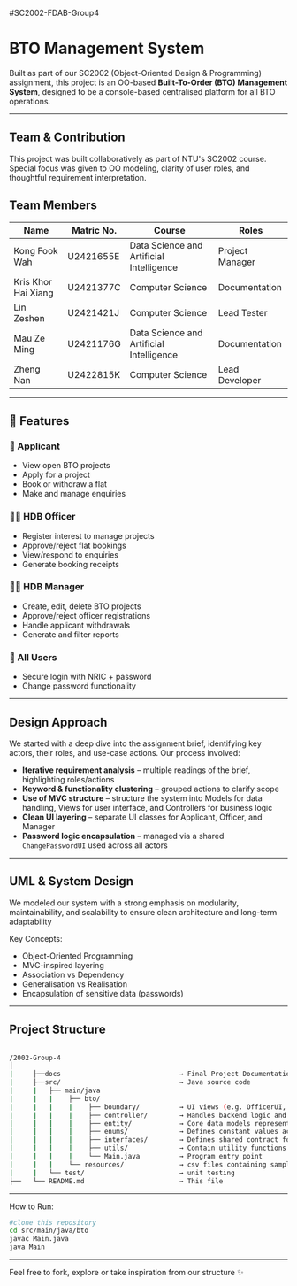 #SC2002-FDAB-Group4

# BTO Management System

Built as part of our SC2002 (Object-Oriented Design & Programming) assignment, this project is an OO-based **Built-To-Order (BTO) Management System**, designed to be a console-based centralised platform for all BTO operations.

---

## Team & Contribution

This project was built collaboratively as part of NTU's SC2002 course. Special focus was given to OO modeling, clarity of user roles, and thoughtful requirement interpretation.

## Team Members

| Name | Matric No. | Course | Roles |
|------|------------|---------|---------|
| Kong Fook Wah | U2421655E | Data Science and Artificial Intelligence | Project Manager |
| Kris Khor Hai Xiang | U2421377C | Computer Science | Documentation |
| Lin Zeshen | U2421421J | Computer Science | Lead Tester |
| Mau Ze Ming | U2421176G | Data Science and Artificial Intelligence | Documentation |
| Zheng Nan | U2422815K | Computer Science | Lead Developer |

---

## 🚀 Features

### 👤 Applicant
- View open BTO projects
- Apply for a project
- Book or withdraw a flat
- Make and manage enquiries

### 🧑‍💼 HDB Officer
- Register interest to manage projects
- Approve/reject flat bookings
- View/respond to enquiries
- Generate booking receipts

### 👩‍💼 HDB Manager
- Create, edit, delete BTO projects
- Approve/reject officer registrations
- Handle applicant withdrawals
- Generate and filter reports

### 🔐 All Users
- Secure login with NRIC + password
- Change password functionality

---

## Design Approach

We started with a deep dive into the assignment brief, identifying key actors, their roles, and use-case actions. Our process involved:
- **Iterative requirement analysis** – multiple readings of the brief, highlighting roles/actions
- **Keyword & functionality clustering** – grouped actions to clarify scope
- **Use of MVC structure** – structure the system into Models for data handling, Views for user interface, and Controllers for business logic
- **Clean UI layering** – separate UI classes for Applicant, Officer, and Manager
- **Password logic encapsulation** – managed via a shared `ChangePasswordUI` used across all actors

---

## UML & System Design

We modeled our system with a strong emphasis on modularity, maintainability, and scalability to ensure clean architecture and long-term adaptability

Key Concepts:
- Object-Oriented Programming
- MVC-inspired layering
- Association vs Dependency
- Generalisation vs Realisation
- Encapsulation of sensitive data (passwords)

---

## Project Structure

```bash

/2002-Group-4
│
|     ├──docs                              → Final Project Documentation (javadocs, diagrams, etc.)
|     ├──src/                              → Java source code
|     |   ├── main/java
|     |   |    ├── bto/
|     |   |    |    ├── boundary/          → UI views (e.g. OfficerUI, LoginUI etc.)
|     |   |    |    ├── controller/        → Handles backend logic and links models with views
|     |   |    |    ├── entity/            → Core data models representing system objecets
|     |   |    |    ├── enums/             → Defines constant values across the system
|     |   |    |    ├── interfaces/        → Defines shared contract for types and structure
|     |   |    |    ├── utils/             → Contain utility functions and helper 
|     |   |    |    └── Main.java          → Program entry point
|     |   |    └── resources/              → csv files containing samples for testing
|     |   └── test/                        → unit testing
├──   └── README.md                        → This file

```

---

How to Run:

```bash
#clone this repository
cd src/main/java/bto
javac Main.java
java Main
```

---

Feel free to fork, explore or take inspiration from our structure ✨
